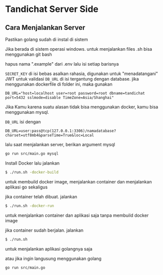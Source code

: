 # Tandichat Server Side

## Cara Menjalankan Server
Pastikan golang sudah di instal di sistem

Jika berada di sistem operasi windows. untuk menjalankan files .sh bisa menggunakan git bash

hapus nama ".example" dari .env lalu isi setiap barisnya

`SECRET_KEY` di isi bebas asalkan rahasia, digunakan untuk "menadatangani" JWT untuk validasi
`DB_URL` di isi tergantung dengan database. jika menggunakan dockerfile di folder ini, maka gunakan
```
DB_URL="host=localhost user=root password=root dbname=tandichat port=5432 sslmode=disable TimeZone=Asia/Shanghai"
```

Jika Kamu karena suatu alasan tidak bisa menggunakan docker, kamu bisa menggunakan mysql.

`DB_URL` isi dengan
```
DB_URL=user:pass@tcp(127.0.0.1:3306)/namadatabase?charset=utf8mb4&parseTime=True&loc=Local
```

lalu saat menjalankan server, berikan argument mysql

```bash
go run src/main.go mysql
```

Install Docker lalu jalankan 
```bash
$ ./run.sh -docker-build
```
untuk membuild docker image, menjalankan container dan menjalankan aplikasi go sekaligus

jika container telah dibuat. jalankan
```bash
$ ./run.sh -docker-run
```
untuk menjalankan container dan aplikasi saja tanpa membuild docker image

jika container sudah berjalan. jalankan
```bash
$ ./run.sh
```
untuk menjalankan aplikasi golangnya saja

atau jika ingin langusung menggunakan golang

```bash
go run src/main.go
```
